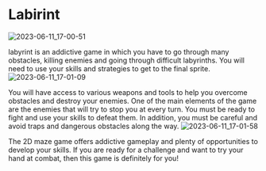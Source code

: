 # Labirint
![2023-06-11_17-00-51](https://github.com/Telman3000/Labirint/assets/136071674/9a07712a-b038-453a-af9a-eff5e5248bbd)

labyrint is an addictive game in which you have to go through many obstacles, killing enemies and going through difficult labyrinths. You will need to use your skills and strategies to get to the final sprite.
![2023-06-11_17-01-09](https://github.com/Telman3000/Labirint/assets/136071674/d585c6a1-ed4e-4f75-91df-506a8d2333b5)


You will have access to various weapons and tools to help you overcome obstacles and destroy your enemies. One of the main elements of the game are the enemies that will try to stop you at every turn. You must be ready to fight and use your skills to defeat them. In addition, you must be careful and avoid traps and dangerous obstacles along the way.
![2023-06-11_17-01-58](https://github.com/Telman3000/Labirint/assets/136071674/c1585b04-0b52-4a9f-bfd2-51502525d2c4)

The 2D maze game offers addictive gameplay and plenty of opportunities to develop your skills. If you are ready for a challenge and want to try your hand at combat, then this game is definitely for you!
